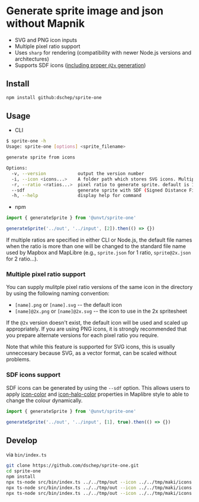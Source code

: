 # Generate sprite image and json without Mapnik

- SVG and PNG icon inputs
- Multiple pixel ratio support
- Uses `sharp` for rendering (compatibility with newer Node.js versions and architectures)
- Supports SDF icons ([including proper `@2x` generation](https://github.com/dschep-bug-repos/sdf-2x-generation))

## Install

```bash
npm install github:dschep/sprite-one
```

## Usage

- CLI

```bash
$ sprite-one -h
Usage: sprite-one [options] <sprite_filename>

generate sprite from icons

Options:
  -v, --version            output the version number
  -i, --icon <icons...>    A folder path which stores SVG icons. Multiple folders can be set.
  -r, --ratio <ratios...>  pixel ratio to generate sprite. default is 1.
  --sdf                    generate sprite with SDF (Signed Distance Field). (default: false)
  -h, --help               display help for command
```

- npm

```javascript
import { generateSprite } from '@unvt/sprite-one'

generateSprite('../out', '../input', [2]).then(() => {})
```

If multiple ratios are specified in either CLI or Node.js, the default file names when the ratio is more than one will be changed to the standard file name used by Mapbox and MapLibre (e.g., `sprite.json` for 1 ratio, `sprite@2x.json` for 2 ratio...).

### Multiple pixel ratio support

You can supply mulitple pixel ratio versions of the same icon in the directory by using the following naming convention:

- `[name].png` or `[name].svg` -- the default icon
- `[name]@2x.png` or `[name]@2x.svg` -- the icon to use in the 2x spritesheet

If the `@2x` version doesn't exist, the default icon will be used and scaled up appropriately. If you are using PNG icons, it is strongly recommended that you prepare alternate versions for each pixel ratio you require.

Note that while this feature is supported for SVG icons, this is usually unneccesary because SVG, as a vector format, can be scaled without problems.

### SDF icons support

SDF icons can be generated by using the `--sdf` option. This allows users to apply [icon-color](https://maplibre.org/maplibre-style-spec/layers/#paint-symbol-icon-color) and [icon-halo-color](https://maplibre.org/maplibre-style-spec/layers/#paint-symbol-icon-halo-color) properties in Maplibre style to able to change the colour dynamically.

```javascript
import { generateSprite } from '@unvt/sprite-one'

generateSprite('../out', '../input', [1], true).then(() => {})
```

## Develop

via `bin/index.ts`

```bash
git clone https://github.com/dschep/sprite-one.git
cd sprite-one
npm install
npx ts-node src/bin/index.ts ../../tmp/out --icon ../../tmp/maki/icons
npx ts-node src/bin/index.ts ../../tmp/out --icon ../../tmp/maki/icons --ratio=2
npx ts-node src/bin/index.ts ../../tmp/out --icon ../../tmp/maki/icons --icon ../../tmp/maki/icons2 --ratio=1 --ratio=2
```
